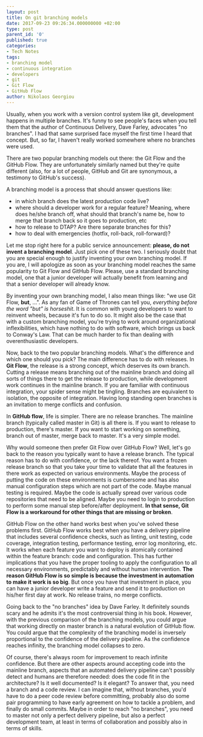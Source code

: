 ```yaml
---
layout: post
title: On git branching models
date: 2017-09-23 09:26:34.000000000 +02:00
type: post
parent_id: '0'
published: true
categories:
- Tech Notes
tags:
- branching model
- continuous integration
- developers
- git
- Git Flow
- GitHub Flow
author: Nikolaos Georgiou
---
```


Usually, when you work with a version control system like git, development happens in multiple branches. It's funny to see people's faces when you tell them that the author of Continuous Delivery, Dave Farley, advocates "no branches". I had that same surprised face myself the first time I heard that concept. But, so far, I haven't really worked somewhere where no branches were used.

<!--more-->

There are two popular branching models out there: the Git Flow and the GitHub Flow. They are unfortunately similarly named but they're quite different (also, for a lot of people, GitHub and Git are synonymous, a testimony to GitHub's success).

A branching model is a process that should answer questions like:
<ul>
<li>in which branch does the latest production code live?</li>
<li>where should a developer work for a regular feature? Meaning, where does he/she branch off, what should that branch's name be, how to merge that branch back so it goes to production, etc</li>
<li>how to release to DTAP? Are there separate branches for this?</li>
<li>how to deal with emergencies (hotfix, roll-back, roll-forward)?</li>
</ul>

Let me stop right here for a public service announcement: <strong>please, do not invent a branching model</strong>. Just pick one of these two. I seriously doubt that you are special enough to justify inventing your own branching model. If you are, I will apologize as soon as your branching model reaches the same popularity to Git Flow and GitHub Flow. Please, use a standard branching model, one that a junior developer will actually benefit from learning and that a senior developer will already know.

By inventing your own branching model, I also mean things like: "we use Git Flow, <strong>but</strong>, ...". As any fan of Game of Thrones can tell you, <em>everything before the word "but" is horseshit</em>. It is common with young developers to want to reinvent wheels, because it's fun to do so. It might also be the case that with a custom branching model, you're trying to work around organizational inflexibilities, which have nothing to do with software, which brings us back to Conway's Law. That can be much harder to fix than dealing with overenthusiastic developers.

Now, back to the two popular branching models. What's the difference and which one should you pick? The main difference has to do with releases. In <strong>Git Flow</strong>, the release is a strong concept, which deserves its own branch. Cutting a release means branching out of the mainline branch and doing all sorts of things there to get the release to production, while development work continues in the mainline branch. If you are familiar with continuous integration, your spider sense might be tingling. Branches are equivalent to isolation, the opposite of integration. Having long standing open branches is an invitation to merge conflicts and confusion.

In <strong>GitHub flow</strong>, life is simpler. There are no release branches. The mainline branch (typically called master in Git) is all there is. If you want to release to production, there's master. If you want to start working on something, branch out of master, merge back to master. It's a very simple model.

Why would someone then prefer Git Flow over GitHub Flow? Well, let's go back to the reason you typically want to have a release branch. The typical reason has to do with confidence, or the lack thereof. You want a frozen release branch so that you take your time to validate that all the features in there work as expected on various environments. Maybe the process of putting the code on these environments is cumbersome and has also manual configuration steps which are not part of the code. Maybe manual testing is required. Maybe the code is actually spread over various code repositories that need to be aligned. Maybe you need to login to production to perform some manual step before/after deployment. <strong>In that sense, Git Flow is a workaround for other things that are missing or broken</strong>.

GitHub Flow on the other hand works best when you've solved these problems first. GitHub Flow works best when you have a delivery pipeline that includes several confidence checks, such as linting, unit testing, code coverage, integration testing, performance testing, error log monitoring, etc. It works when each feature you want to deploy is atomically contained within the feature branch: code and configuration. This has further implications that you have the proper tooling to apply the configuration to all necessary environments, predictably and without human intervention. <strong>The reason GitHub Flow is so simple is because the investment in automation to make it work is so big</strong>. But once you have that investment in place, you can have a junior developer write a feature and send it to production on his/her first day at work. No release trains, no merge conflicts.

Going back to the "no branches" idea by Dave Farley. It definitely sounds scary and he admits it's the most controversial thing in his book. However, with the previous comparison of the branching models, you could argue that working directly on master branch is a natural evolution of GitHub flow. You could argue that the complexity of the branching model is inversely proportional to the confidence of the delivery pipeline. As the confidence reaches infinity, the branching model collapses to zero.

Of course, there's always room for improvement to reach infinite confidence. But there are other aspects around accepting code into the mainline branch, aspects that an automated delivery pipeline can't possibly detect and humans are therefore needed: does the code fit in the architecture? Is it well documented? Is it elegant? To answer that, you need a branch and a code review. I can imagine that, without branches, you'd have to do a peer code review before committing, probably also do some pair programming to have early agreement on how to tackle a problem, and finally do small commits. Maybe in order to reach "no branches", you need to master not only a perfect delivery pipeline, but also a perfect development team, at least in terms of collaboration and possibly also in terms of skills.

